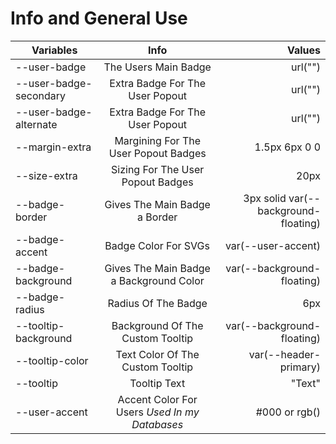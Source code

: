 # Info and General Use

| Variables | Info | Values |
| ------------- |:-------------:| -----:|
| --user-badge | The Users Main Badge | url("") |
| --user-badge-secondary | Extra Badge For The User Popout | url("") |
| --user-badge-alternate | Extra Badge For The User Popout | url("") |
| --margin-extra | Margining For The User Popout Badges | 1.5px 6px 0 0 |
| --size-extra | Sizing For The User Popout Badges | 20px |
| --badge-border | Gives The Main Badge a Border  | 3px solid var(--background-floating) |
| --badge-accent | Badge Color For SVGs | var(--user-accent) |
| --badge-background | Gives The Main Badge a Background Color | var(--background-floating) |
| --badge-radius | Radius Of The Badge | 6px |
| --tooltip-background | Background Of The Custom Tooltip | var(--background-floating) |
| --tooltip-color | Text Color Of The Custom Tooltip | var(--header-primary) |
| --tooltip | Tooltip Text | "Text" |
| --user-accent | Accent Color For Users *Used In my Databases*  | #000 or rgb() |
